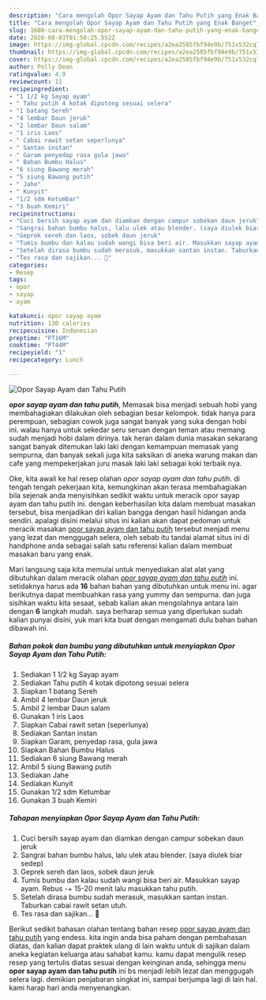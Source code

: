 ```yaml
---
description: "Cara mengolah Opor Sayap Ayam dan Tahu Putih yang Enak Banget"
title: "Cara mengolah Opor Sayap Ayam dan Tahu Putih yang Enak Banget"
slug: 1608-cara-mengolah-opor-sayap-ayam-dan-tahu-putih-yang-enak-banget
date: 2020-08-03T01:50:25.552Z
image: https://img-global.cpcdn.com/recipes/a2ea2585fbf94e9b/751x532cq70/opor-sayap-ayam-dan-tahu-putih-foto-resep-utama.jpg
thumbnail: https://img-global.cpcdn.com/recipes/a2ea2585fbf94e9b/751x532cq70/opor-sayap-ayam-dan-tahu-putih-foto-resep-utama.jpg
cover: https://img-global.cpcdn.com/recipes/a2ea2585fbf94e9b/751x532cq70/opor-sayap-ayam-dan-tahu-putih-foto-resep-utama.jpg
author: Polly Dean
ratingvalue: 4.9
reviewcount: 11
recipeingredient:
- "1 1/2 kg Sayap ayam"
- " Tahu putih 4 kotak dipotong sesuai selera"
- "1 batang Sereh"
- "4 lembar Daun jeruk"
- "2 lembar Daun salam"
- "1 iris Laos"
- " Cabai rawit setan seperlunya"
- " Santan instan"
- " Garam penyedap rasa gula jawa"
- " Bahan Bumbu Halus"
- "6 siung Bawang merah"
- "5 siung Bawang putih"
- " Jahe"
- " Kunyit"
- "1/2 sdm Ketumbar"
- "3 buah Kemiri"
recipeinstructions:
- "Cuci bersih sayap ayam dan diamkan dengan campur sobekan daun jeruk"
- "Sangrai bahan bumbu halus, lalu ulek atau blender. (saya diulek biar sedep)"
- "Geprek sereh dan laos, sobek daun jeruk"
- "Tumis bumbu dan kalau sudah wangi bisa beri air. Masukkan sayap ayam. Rebus -+ 15-20 menit lalu masukkan tahu putih."
- "Setelah dirasa bumbu sudah merasuk, masukkan santan instan. Taburkan cabai rawit setan utuh."
- "Tes rasa dan sajikan... 🖤"
categories:
- Resep
tags:
- opor
- sayap
- ayam

katakunci: opor sayap ayam 
nutrition: 130 calories
recipecuisine: Indonesian
preptime: "PT16M"
cooktime: "PT44M"
recipeyield: "1"
recipecategory: Lunch

---
```



![Opor Sayap Ayam dan Tahu Putih](https://img-global.cpcdn.com/recipes/a2ea2585fbf94e9b/751x532cq70/opor-sayap-ayam-dan-tahu-putih-foto-resep-utama.jpg)

<b><i>opor sayap ayam dan tahu putih</i></b>, Memasak bisa menjadi sebuah hobi yang membahagiakan dilakukan oleh sebagian besar kelompok. tidak hanya para perempuan, sebagian cowok juga sangat banyak yang suka dengan hobi ini. walau hanya untuk sekedar seru seruan dengan teman atau memang sudah menjadi hobi dalam dirinya. tak heran dalam dunia masakan sekarang sangat banyak ditemukan laki laki dengan kemampuan memasak yang sempurna, dan banyak sekali juga kita saksikan di aneka warung makan dan cafe yang mempekerjakan juru masak laki laki sebagai koki terbaik nya.

Oke, kita awali ke hal resep olahan <i>opor sayap ayam dan tahu putih</i>. di tengah tengah pekerjaan kita, kemungkinan akan terasa membahagiakan bila sejenak anda menyisihkan sedikit waktu untuk meracik opor sayap ayam dan tahu putih ini. dengan keberhasilan kita dalam membuat masakan tersebut, bisa menjadikan diri kalian bangga dengan hasil hidangan anda sendiri. apalagi disini melalui situs ini kalian akan dapat pedoman untuk meracik masakan <u>opor sayap ayam dan tahu putih</u> tersebut menjadi menu yang lezat dan menggugah selera, oleh sebab itu tandai alamat situs ini di handphone anda sebagai salah satu referensi kalian dalam membuat masakan baru yang enak.




Mari langsung saja kita memulai untuk menyediakan alat alat yang dibutuhkan dalam meracik olahan <u><i>opor sayap ayam dan tahu putih</i></u> ini. setidaknya harus ada <b>16</b> bahan bahan yang dibutuhkan untuk menu ini. agar berikutnya dapat membuahkan rasa yang yummy dan sempurna. dan juga sisihkan waktu kita sesaat, sebab kalian akan mengolahnya antara lain dengan <b>6</b> langkah mudah. saya berharap semua yang diperlukan sudah kalian punyai disini, yuk mari kita buat dengan mengamati dulu bahan bahan dibawah ini.

<!--inarticleads1-->

##### Bahan pokok dan bumbu yang dibutuhkan untuk menyiapkan Opor Sayap Ayam dan Tahu Putih:

1. Sediakan 1 1/2 kg Sayap ayam
1. Sediakan  Tahu putih 4 kotak dipotong sesuai selera
1. Siapkan 1 batang Sereh
1. Ambil 4 lembar Daun jeruk
1. Ambil 2 lembar Daun salam
1. Gunakan 1 iris Laos
1. Siapkan  Cabai rawit setan (seperlunya)
1. Sediakan  Santan instan
1. Siapkan  Garam, penyedap rasa, gula jawa
1. Siapkan  Bahan Bumbu Halus
1. Sediakan 6 siung Bawang merah
1. Ambil 5 siung Bawang putih
1. Sediakan  Jahe
1. Sediakan  Kunyit
1. Gunakan 1/2 sdm Ketumbar
1. Gunakan 3 buah Kemiri




<!--inarticleads2-->

##### Tahapan menyiapkan Opor Sayap Ayam dan Tahu Putih:

1. Cuci bersih sayap ayam dan diamkan dengan campur sobekan daun jeruk
1. Sangrai bahan bumbu halus, lalu ulek atau blender. (saya diulek biar sedep)
1. Geprek sereh dan laos, sobek daun jeruk
1. Tumis bumbu dan kalau sudah wangi bisa beri air. Masukkan sayap ayam. Rebus -+ 15-20 menit lalu masukkan tahu putih.
1. Setelah dirasa bumbu sudah merasuk, masukkan santan instan. Taburkan cabai rawit setan utuh.
1. Tes rasa dan sajikan... 🖤




Berikut sedikit bahasan olahan tentang bahan resep <u>opor sayap ayam dan tahu putih</u> yang endess. kita ingin anda bisa paham dengan pembahasan diatas, dan kalian dapat praktek ulang di lain waktu untuk di sajikan dalam aneka kegiatan keluarga atau sahabat kamu. kamu dapat mengulik resep resep yang tertulis diatas sesuai dengan keinginan anda, sehingga menu <b>opor sayap ayam dan tahu putih</b> ini bs menjadi lebih lezat dan menggugah selera lagi. demikian penjabaran singkat ini, sampai berjumpa lagi di lain hal. kami harap hari anda menyenangkan.
